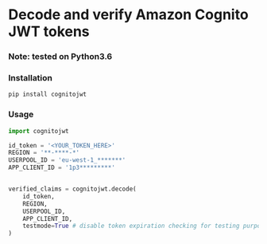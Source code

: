 # Decode and verify Amazon Cognito JWT tokens

### Note: tested on Python3.6

### Installation

```
pip install cognitojwt
```

### Usage

```python
import cognitojwt

id_token = '<YOUR_TOKEN_HERE>'
REGION = '**-****-*'
USERPOOL_ID = 'eu-west-1_*******'
APP_CLIENT_ID = '1p3*********'


verified_claims = cognitojwt.decode(
    id_token,
    REGION,
    USERPOOL_ID,
    APP_CLIENT_ID,
    testmode=True # disable token expiration checking for testing purposes
)

```